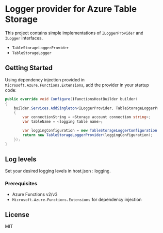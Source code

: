 # Logger provider for Azure Table Storage

This project contains simple implementations of `ILoggerProvider` and `ILogger` interfaces.
- `TableStorageLoggerProvider`
- `TableStorageLogger`

## Getting Started

Using dependency injection provided in `Microsoft.Azure.Functions.Extensions`, add the provider in your startup code:
```cs
public override void Configure(IFunctionsHostBuilder builder)
{
    builder.Services.AddSingleton<ILoggerProvider, TableStorageLoggerProvider>(_ =>
	{
		var connectionString = <Storage account connection string>;
		var tableName = <logging table name>;

		var loggingConfiguration = new TableStorageLoggerConfiguration(connectionString, tableName);
		return new TableStorageLoggerProvider(loggingConfiguration);
	});
}
```

## Log levels
Set your desired logging levels in host.json : logging.

### Prerequisites
- Azure Functions v2/v3
- `Microsoft.Azure.Functions.Extensions` for dependency injection

## License

MIT
